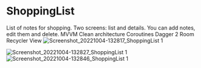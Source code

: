 # ShoppingList
List of notes for shopping.
Two screens: list and details.  You can add notes, edit them and delete.
MVVM
Clean architecture
Coroutines
Dagger 2
Room
Recycler View
![Screenshot_20221004-132817_ShoppingList 1](https://user-images.githubusercontent.com/82258109/193797711-ba94d0b2-f3b9-4579-a0ff-2427a2996cb7.jpg)

![Screenshot_20221004-132827_ShoppingList 1](https://user-images.githubusercontent.com/82258109/193798032-d0250771-7965-4eaa-a720-3da05eaeccd0.jpg)
![Screenshot_20221004-132846_ShoppingList 1](https://user-images.githubusercontent.com/82258109/193798169-ecb7b06d-bdc4-4573-a23e-1a0009e79ebe.jpg)
